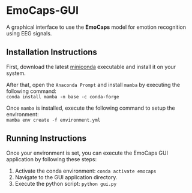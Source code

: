 # EmoCaps-GUI

A graphical interface to use the **EmoCaps** model for emotion recognition using EEG signals.

## Installation Instructions

First, download the latest [miniconda](https://docs.conda.io/en/latest/miniconda.html) executable and install it on your system.

After that, open the `Anaconda Prompt` and install `mamba` by executing the following command:  
`conda install mamba -n base -c conda-forge`

Once `mamba` is installed, execute the following command to setup the environment:  
`mamba env create -f environment.yml`

## Running Instructions

Once your environment is set, you can execute the EmoCaps GUI application by following these steps:

1. Activate the conda environment: `conda activate emocaps`
2. Navigate to the GUI application directory.
3. Execute the python script: `python gui.py`
